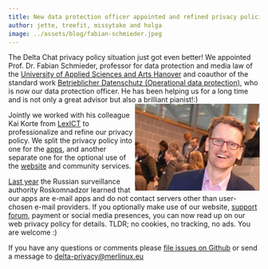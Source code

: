 ```yaml
---
title: New data protection officer appointed and refined privacy policies
author: jette, treefit, missytake and holga
image: ../assets/blog/fabian-schmieder.jpeg
---
```


The Delta Chat privacy policy situation just got even better! We appointed Prof. Dr. Fabian Schmieder, professor for data protection and media law of the [University of Applied Sciences and Arts Hanover](https://im.f3.hs-hannover.de/en_us/studium/personen/prof-dr-fabian-schmieder/) and coauthor of the standard work [Betrieblicher Datenschutz (Operational data protection)](https://www.beck-shop.de/forgo-helfrich-schneider-betrieblicher-datenschutz/product/24093138), who is now our data protection officer. He has been helping us for a long time and is not only a great advisor but also a brilliant pianist!:) <img src="../assets/blog/fabian-schmieder.jpeg" width="250" style="float: right; clear:both; margin-left:.1em; margin-bottom:.2em;" alt="Delta Chat DPO Fabian Schmieder" />

Jointly we worked with his colleague Kai Korte from [LexICT](https://lexict.de) to professionalize and refine our privacy policy. We split the privacy policy into one for the [apps](gdpr), and another separate one for the optional use of the [website](gdpr-website) and community services.

[Last year](https://twitter.com/delta_chat/status/1256137319150751744) the Russian surveillance authority Roskomnadzor learned that our apps are e-mail apps and do not contact servers other than user-chosen e-mail providers. If you optionally make use of our website, [support forum](https://support.delta.chat), payment or social media presences, you can now read up on our web privacy policy for details. TLDR; no cookies, no tracking, no ads. You are welcome :)

If you have any questions or comments please [file issues on Github](https://github.com/deltachat/deltachat-pages/issues/new/choose)
or send a message to delta-privacy@merlinux.eu 

